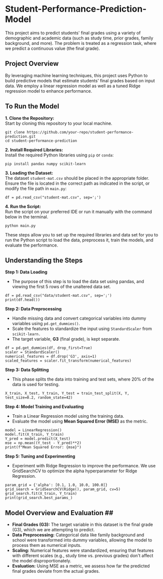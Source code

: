 # Student-Performance-Prediction-Model #

This project aims to predict students' final grades using a variety of demographic and academic data (such as study time, prior grades, family background, and more). The problem is treated as a regression task, where we predict a continuous value (the final grade).

## Project Overview ##
By leveraging machine learning techniques, this project uses Python to build predictive models that estimate students' final grades based on input data. We employ a linear regression model as well as a tuned Ridge regression model to enhance performance.

## To Run the Model ##

**1. Clone the Repository:**<br/>
Start by cloning this repository to your local machine.<br/>
```
git clone https://github.com/your-repo/student-performance-prediction.git
cd student-performance-prediction
```

**2. Install Required Libraries:**<br/>
Install the required Python libraries using `pip` or `conda`:<br/>
```
pip install pandas numpy scikit-learn
```

**3. Loading the Dataset:**<br/>
The dataset `student-mat.csv` should be placed in the appropriate folder. Ensure the file is located in the correct path as indicated in the script, or modify the file path in `main.py`:<br/>
```
df = pd.read_csv("student-mat.csv", sep=';')
```

**4. Run the Script:**<br/>
Run the script on your preferred IDE or run it manually with the command below in the terminal.<br/>
```
python main.py
```

These steps allow you to set up the required libraries and data set for you to run the Python script to load the data, preprocess it, train the models, and evaluate the performance.

## Understanding the Steps ##

**Step 1: Data Loading** <br/>
* The purpose of this step is to load the data set using pandas, and viewing the first 5 rows of the unaltered data set.<br/>
```
df = pd.read_csv("data/student-mat.csv", sep=';')
print(df.head())
```

**Step 2: Data Preprocessing** <br/>
* Handle missing data and convert categorical variables into dummy variables using `pd.get_dummies()`.<br/>
* Scale the features to standardize the input using `StandardScaler` from `scikit-learn.`<br/>
* The target variable, **G3** (final grade), is kept separate.
```
df = pd.get_dummies(df, drop_first=True)
scaler = StandardScaler()
numerical_features = df.drop('G3', axis=1)
scaled_features = scaler.fit_transform(numerical_features)
```

**Step 3: Data Splitting** <br/>
* This phase splits the data into training and test sets, where 20% of the data is used for testing.
```
X_train, X_test, Y_train, Y_test = train_test_split(X, Y, test_size=0.2, random_state=42)
```

**Step 4: Model Training and Evaluating** <br/>
* Train a Linear Regression model using the training data.<br/>
* Evaluate the model using **Mean Squared Error (MSE)** as the metric.
```
model = LinearRegression()
model.fit(X_train, Y_train)
Y_pred = model.predict(X_test)
mse = np.mean((Y_test - Y_pred)**2)
print(f"Mean Squared Error: {mse}")
```

**Step 5: Tuning and Experimenting** <br/>
* Experiment with Ridge Regression to improve the performance. We use GridSearchCV to optimize the alpha hyperparameter for Ridge Regression.
```
param_grid = {'alpha': [0.1, 1.0, 10.0, 100.0]}
grid_search = GridSearchCV(Ridge(), param_grid, cv=5)
grid_search.fit(X_train, Y_train)
print(grid_search.best_params_)
```

## Model Overview and Evaluation ## <br/>
* **Final Grades (G3):** The target variable in this dataset is the final grade (G3), which we are attempting to predict. <br/>
* **Data Preprocessing:** Categorical data like family background and school were transformed into dummy variables, allowing the model to process them as numerical inputs. <br/>
* **Scaling:** Numerical features were standardized, ensuring that features with different scales (e.g., study time vs. previous grades) don't affect the model disproportionately. <br/>
* **Evaluation:** Using MSE as a metric, we assess how far the predicted final grades deviate from the actual grades. <br/>




